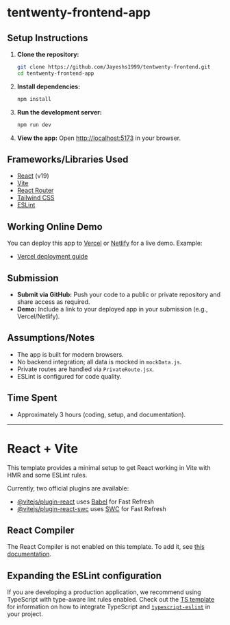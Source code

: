 # tentwenty-frontend-app

## Setup Instructions

1. **Clone the repository:**
   ```sh
   git clone https://github.com/Jayeshs1999/tentwenty-frontend.git
   cd tentwenty-frontend-app
   ```
2. **Install dependencies:**
   ```sh
   npm install
   ```
3. **Run the development server:**
   ```sh
   npm run dev
   ```
4. **View the app:**
   Open [http://localhost:5173](http://localhost:5173) in your browser.

## Frameworks/Libraries Used

- [React](https://react.dev/) (v19)
- [Vite](https://vitejs.dev/)
- [React Router](https://reactrouter.com/)
- [Tailwind CSS](https://tailwindcss.com/)
- [ESLint](https://eslint.org/)

## Working Online Demo

You can deploy this app to [Vercel](https://vercel.com/) or [Netlify](https://netlify.com/) for a live demo. Example:

- [Vercel deployment guide](https://vitejs.dev/guide/static-deploy.html#vercel)

## Submission

- **Submit via GitHub:** Push your code to a public or private repository and share access as required.
- **Demo:** Include a link to your deployed app in your submission (e.g., Vercel/Netlify).

## Assumptions/Notes

- The app is built for modern browsers.
- No backend integration; all data is mocked in `mockData.js`.
- Private routes are handled via `PrivateRoute.jsx`.
- ESLint is configured for code quality.

## Time Spent

- Approximately 3 hours (coding, setup, and documentation).

---

# React + Vite

This template provides a minimal setup to get React working in Vite with HMR and some ESLint rules.

Currently, two official plugins are available:

- [@vitejs/plugin-react](https://github.com/vitejs/vite-plugin-react/blob/main/packages/plugin-react) uses [Babel](https://babeljs.io/) for Fast Refresh
- [@vitejs/plugin-react-swc](https://github.com/vitejs/vite-plugin-react/blob/main/packages/plugin-react-swc) uses [SWC](https://swc.rs/) for Fast Refresh

## React Compiler

The React Compiler is not enabled on this template. To add it, see [this documentation](https://react.dev/learn/react-compiler/installation).

## Expanding the ESLint configuration

If you are developing a production application, we recommend using TypeScript with type-aware lint rules enabled. Check out the [TS template](https://github.com/vitejs/vite/tree/main/packages/create-vite/template-react-ts) for information on how to integrate TypeScript and [`typescript-eslint`](https://typescript-eslint.io) in your project.
